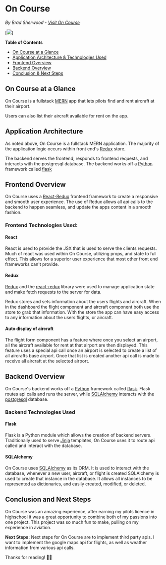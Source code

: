 # On Course
*By Brad Sherwood - [Visit On Course](https://on-course-app.herokuapp.com/splash)*

[<img src="https://ibb.co/Ykx8jNX">]

**Table of Contents**
* [On Course at a Glance](#oncourse-at-a-glance)
* [Application Architecture & Technologies Used](#application-architecture)
* [Frontend Overview](#frontend-overview)
* [Backend Overview](#backend-overview)
* [Conclusion & Next Steps](#conclusion-and-next-steps)

## On Course at a Glance
On Course is a fullstack [MERN](https://www.geeksforgeeks.org/mern-stack/) app that lets pilots find and rent aircraft at their airport.

Users can also list their aircraft available for rent on the app.


## Application Architecture
As noted above, On Course is a fullstack MERN application. The majority of the application logic occurs within front end's [Redux](https://redux.js.org/) store.

The backend serves the frontend, responds to frontend requests, and interacts with the postgresql database. The backend works off a [Python](https://www.python.org/) framework called [flask](https://flask.palletsprojects.com/en/2.0.x/)

## Frontend Overview
On Course uses a [React-Redux](https://react-redux.js.org/) frontend framework to create a responsive and smooth user experience. The use of Redux allows all api calls to the backend to happen seamless, and update the apps content in a smooth fashion.

### Frontend Technologies Used:
#### React
React is used to provide the JSX that is used to serve the clients requests. Much of react was used within On Course, utilizing props, and state to full effect. This allows for a superior user experience that most other front end frameworks can't provide.

#### Redux
[Redux](https://redux.js.org/) and the [react-redux](https://react-redux.js.org/) library were used to manage application state and make fetch requests to the server for data.

Redux stores and sets information about the users flights and aircraft. When in the dashboard the flight component and aircraft component both use the store to grab that information. With the store the app can have easy access to any information about the users flights, or aircraft.

#### Auto display of aircraft
The flight form component has a feature where once you select an airport, all the aircraft available for rent at that airport are then displayed. This feature uses a special api call once an airport is selected to create a list of all aircrafts base airport. Once that list is created another api call is made to receive all aircraft at the selected airport.

## Backend Overview
On Course's backend works off a [Python](https://www.python.org/) framework called [flask](https://flask.palletsprojects.com/en/2.0.x/). Flask routes api calls and runs the server, while [SQLAlchemy](https://www.sqlalchemy.org/) interacts with the [postgresql](https://www.postgresql.org/) database.

### Backend Technologies Used
#### Flask
Flask is a Python module which allows the creation of backend servers. Traditionally used to serve [Jinja](https://jinja.palletsprojects.com/en/3.0.x/) templates, On Course uses it to route api called and interact with the database.

#### SQLAlchemy
On Course uses [SQLAlchemy](https://www.sqlalchemy.org/) as its ORM. It is used to interact with the database, whenever a new user, aircraft, or flight is created SQLAlchemy is used to create that instance in the database. It allows all instances to be represented as dictionaries, and easily created, modified, or deleted.

## Conclusion and Next Steps
On Course was an amazing experience, after earning my pilots licence in highschool it was a great opportunity  to combine both of my passions into one project. This project was so much fun to make, pulling on my experience in aviation.

**Next Steps:** Next steps for On Course are to implement third party apis. I want to implement the google maps api for flights, as well as weather information from various api calls.

Thanks for reading! ✌🏽
